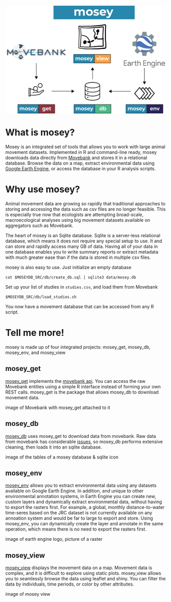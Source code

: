 
![mosey system cartoon](/docs/assets/images/mosey_cartoon.png)

# What is mosey?

<!-- ![mosey system cartoon](https://github.com/benscarlson/mosey/blob/main/docs/assets/images/mosey_cartoon.png) -->

Mosey is an integrated set of tools that allows you to work with large animal movement datasets. Implemented in R and command-line ready, mosey downloads data directly from [Movebank](https://www.movebank.org) and stores it in a relational database. Browse the data on a map, extract environmental data using [Google Earth Engine](https://developers.google.com/earth-engine/datasets), or access the database in your R analysis scripts.

# Why use mosey?

Animal movement data are growing so rapidly that traditional approaches to storing and accessing the data such as csv files are no longer feasible. This is especially true now that ecologists are attempting broad-scale, macroecological analyses using big movement datasets available on aggregators such as Movebank. 

The heart of mosey is an Sqlite database. Sqlite is a server-less relational database, which means it does not require any special setup to use. It and can store and rapidly access many GB of data. Having all of your data in one database enables you to write summary reports or extract metadata with much greater ease than if the data is stored in multiple csv files.

mosey is also easy to use. Just initialize an empty database

```{bash}
cat $MOSEYDB_SRC/db/create_db.sql | sqlite3 data/mosey.db
```

Set up your list of studies in `studies.csv`, and load them from Movebank

```{bash}
$MOSEYDB_SRC/db/load_studies.sh
```

You now have a movement database that can be accessed from any R script.

# Tell me more!

mosey is made up of four integrated projects: mosey_get, mosey_db, mosey_env, and mosey_view

## mosey_get

[mosey_get](https://github.com/benscarlson/mosey_get) implements the [movebank api](https://github.com/movebank/movebank-api-doc/blob/master/movebank-api.md). You can access the raw Movebank entities using a simple R interface instead of forming your own REST calls. mosey_get is the package that allows mosey_db to download movement data.

image of Movebank with mosey_get attached to it

## mosey_db

[mosey_db](https://github.com/benscarlson/mosey_db) uses mosey_get to download data from movebank. Raw data from movebank has considerable [issues](link), so mosey_db performs extensive cleaning, then loads it into an sqlite database.

image of the tables of a mosey database & sqlite icon

## mosey_env

[mosey_env](https://github.com/benscarlson/mosey_env) allows you to extract environmental data using any datasets available on Google Earth Engine. In addition, and unique to other environmental annotation systems, in Earth Engine you can create new, custom layers and dynamically extract environmental data, without having to export the rasters first. For example, a global, monthly distance-to-water time-seres based on the JRC dataset is not currently available on any annoation system and would be far to large to export and store. Using mosey_env, you can dynamically create the layer and annotate in the same operation, which means there is no need to export the rasters first. 

image of earth engine logo, picture of a raster

## mosey_view

[mosey_view](https://github.com/benscarlson/mosey_view) displays the movement data on a map. Movement data is complex, and it is difficult to explore using static plots. mosey_view allows you to seamlessly browse the data using leaflet and shiny. You can filter the data by individuals, time periods, or color by other attributes.

image of mosey view

